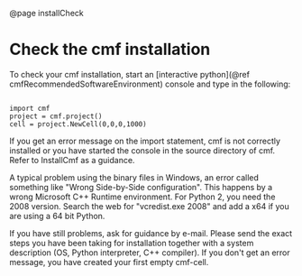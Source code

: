@page installCheck

# Check the cmf installation

To check your cmf installation, start an [interactive python](@ref cmfRecommendedSoftwareEnvironment) console and type in the
following:

~~~~~~~~~~{.py}

import cmf
project = cmf.project()
cell = project.NewCell(0,0,0,1000)
~~~~~~~~~~


If you get an error message on the import statement, cmf is not
correctly installed or you have started the console in the source
directory of cmf. Refer to InstallCmf as a guidance.

A typical problem using the binary files in Windows, an error called
something like "Wrong Side-by-Side configuration". This happens by a
wrong Microsoft C++ Runtime environment. For Python 2, you need the 2008
version. Search the web for "vcredist.exe 2008" and add a x64 if you are
using a 64 bit Python.

If you have still problems, ask for guidance by e-mail. Please send the
exact steps you have been taking for installation together with a system
description (OS, Python interpreter, C++ compiler). If you don't get an
error message, you have created your first empty cmf-cell. 

